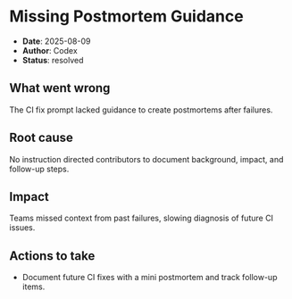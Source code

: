# Missing Postmortem Guidance

- **Date**: 2025-08-09
- **Author**: Codex
- **Status**: resolved

## What went wrong
The CI fix prompt lacked guidance to create postmortems after failures.

## Root cause
No instruction directed contributors to document background, impact, and follow-up steps.

## Impact
Teams missed context from past failures, slowing diagnosis of future CI issues.

## Actions to take
- Document future CI fixes with a mini postmortem and track follow-up items.
